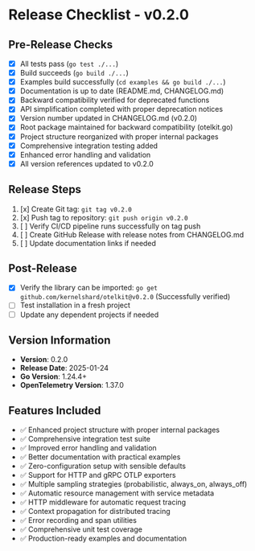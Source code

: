 # Release Checklist - v0.2.0

## Pre-Release Checks
- [x] All tests pass (`go test ./...`)
- [x] Build succeeds (`go build ./...`)
- [x] Examples build successfully (`cd examples && go build ./...`)
- [x] Documentation is up to date (README.md, CHANGELOG.md)
- [x] Backward compatibility verified for deprecated functions
- [x] API simplification completed with proper deprecation notices
- [x] Version number updated in CHANGELOG.md (v0.2.0)
- [x] Root package maintained for backward compatibility (otelkit.go)
- [x] Project structure reorganized with proper internal packages
- [x] Comprehensive integration testing added
- [x] Enhanced error handling and validation
- [x] All version references updated to v0.2.0

## Release Steps
1. [x] Create Git tag: `git tag v0.2.0`
2. [x] Push tag to repository: `git push origin v0.2.0`
3. [ ] Verify CI/CD pipeline runs successfully on tag push
4. [ ] Create GitHub Release with release notes from CHANGELOG.md
5. [ ] Update documentation links if needed

## Post-Release
- [x] Verify the library can be imported: `go get github.com/kernelshard/otelkit@v0.2.0` (Successfully verified)
- [ ] Test installation in a fresh project
- [ ] Update any dependent projects if needed

## Version Information
- **Version**: 0.2.0
- **Release Date**: 2025-01-24
- **Go Version**: 1.24.4+
- **OpenTelemetry Version**: 1.37.0

## Features Included
- ✅ Enhanced project structure with proper internal packages
- ✅ Comprehensive integration test suite
- ✅ Improved error handling and validation
- ✅ Better documentation with practical examples
- ✅ Zero-configuration setup with sensible defaults
- ✅ Support for HTTP and gRPC OTLP exporters
- ✅ Multiple sampling strategies (probabilistic, always_on, always_off)
- ✅ Automatic resource management with service metadata
- ✅ HTTP middleware for automatic request tracing
- ✅ Context propagation for distributed tracing
- ✅ Error recording and span utilities
- ✅ Comprehensive unit test coverage
- ✅ Production-ready examples and documentation
